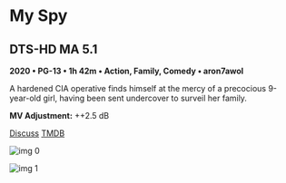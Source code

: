 # My Spy

## DTS-HD MA 5.1

**2020 • PG-13 • 1h 42m • Action, Family, Comedy • aron7awol**

A hardened CIA operative finds himself at the mercy of a precocious 9-year-old girl, having been sent undercover to surveil her family.

**MV Adjustment:** ++2.5 dB

[Discuss](https://www.avsforum.com/threads/bass-eq-for-filtered-movies.2995212/post-59472482)  [TMDB](592834)

![img 0](https://i.imgur.com/Y2GenFb.jpg)

![img 1](https://i.imgur.com/l4vOwFr.png)

